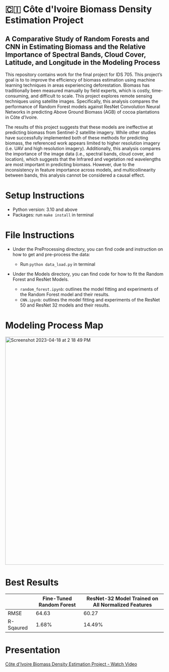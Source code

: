 # 🇨🇮 Côte d'Ivoire Biomass Density Estimation Project 
## A Comparative Study of Random Forests and CNN in Estimating Biomass and the Relative Importance of Spectral Bands, Cloud Cover, Latitude, and Longitude in the Modeling Process

This repository contains work for the final project for IDS 705. This project’s goal is to to improve the efficiency of biomass estimation using machine learning techniques in areas experiencing deforestation. Biomass has traditionally been measured manually by field experts, which is costly, time-consuming, and difficult to scale. This project explores remote sensing techniques using satellite images. Specifically, this analysis compares the performance of Random Forest models against ResNet Convolution Neural Networks in predicting Above Ground Biomass (AGB) of cocoa plantations in Côte d'Ivoire. 

The results of this project suggests that these models are ineffective at predicting biomass from Sentinel-2 satellite imagery. While other studies have successfully implemented both of these methods for predicting biomass, the referenced work appears limited to higher resolution imagery (i.e. UAV and high resolution imagery).  Additionally, this analysis compares the importance of the image data (i.e., spectral bands, cloud cover, and location), which suggests that the Infrared and vegetation red wavelengths are most important in predicting biomass.  However, due to the inconsistency in feature importance across models, and multicollinearity between bands, this analysis cannot be considered a causal effect. 

# Setup Instructions
* Python version: 3.10 and above
* Packages: run `make install` in terminal

# File Instructions
* Under the PreProcessing directory, you can find code and instruction on how to get and pre-process the data: 
    * Run `python data_load.py` in terminal

* Under the Models directory, you can find code for how to fit the Random Forest and ResNet Models.
    * `random_forest.ipynb`: outlines the model fitting and experiments of the Random Forest model and their results. 
    * `CNN.ipynb`: outlines the model fitting and experiments of the ResNet 50 and ResNet 32 models and their results.

# Modeling Process Map
<img width="725" alt="Screenshot 2023-04-18 at 2 18 49 PM" src="https://user-images.githubusercontent.com/105904149/232868117-6e9630b7-e675-4b93-a485-dca6fcd277b2.png">

# Best Results
|             |  Fine-Tuned Random Forest  | ResNet-32 Model Trained on All Normalized Features |
|-------------|----------------------------|----------------------------------------------------|
| RMSE        | 64.63                      | 60.27                                              |
| R-Sqaured   | 1.68%                      | 14.49%                                             |

# Presentation
[Côte d'Ivoire Biomass Density Estimation Project - Watch Video](https://www.youtube.com/watch?v=jNuOM7gzLPk)

